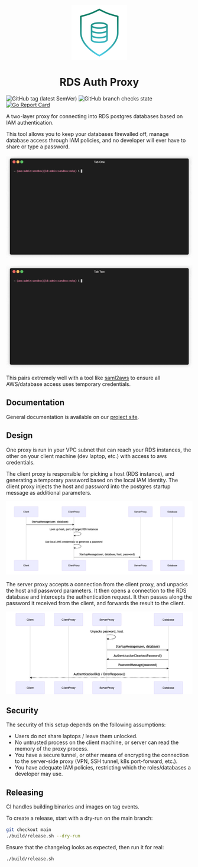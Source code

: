 <div align="center">
  <div>
    <img style="height: 150px;" src="./docs/images/shield-icon-gradient.svg" />
    <h1>RDS Auth Proxy</h1>
  </div>
</div>

<p align="center"> 
</p>

<p align="center">
</p>

![GitHub tag (latest SemVer)](https://img.shields.io/github/v/tag/mothership/rds-auth-proxy)
![GitHub branch checks state](https://img.shields.io/github/checks-status/mothership/rds-auth-proxy/main)
[![Go Report Card](https://goreportcard.com/badge/github.com/mothership/rds-auth-proxy)](https://goreportcard.com/report/github.com/mothership/rds-auth-proxy)

A two-layer proxy for connecting into RDS postgres databases 
based on IAM authentication. 

This tool allows you to keep your databases firewalled off, 
manage database access through IAM policies, and no developer 
will ever have to share or type a password.

![Running the proxy](./docs/images/proxy.gif)

![Connecting with psql](./docs/images/psql.gif)

This pairs extremely well with a tool like [saml2aws](https://github.com/Versent/saml2aws)
to ensure all AWS/database access uses temporary credentials.

## Documentation

General documentation is available on our [project site](https://mothership.github.io/rds-auth-proxy/).

## Design 

One proxy is run in your VPC subnet that can reach your RDS instances,
the other on your client machine (dev laptop, etc.) with access to 
aws credentials.

The client proxy is responsible for picking a host (RDS instance), and 
generating a temporary password based on the local IAM identity. The
client proxy injects the host and password into the postgres startup 
message as additional parameters. 

![Client startup flow](./docs/images/rds-proxy-client-startup-flow.png)

The server proxy accepts a connection from the client proxy, and 
unpacks the host and password parameters. It then opens a connection 
to the RDS database and intercepts the authentication request. It then 
passes along the password it received from the client, and forwards the 
result to the client.

![Auth overview](./docs/images/rds-proxy-auth-flow.png)

## Security

The security of this setup depends on the following assumptions:

* Users do not share laptops / leave them unlocked.
* No untrusted process on the client machine, or server can read the 
  memory of the proxy process.
* You have a secure tunnel, or other means of encrypting the connection to 
  the server-side proxy (VPN, SSH tunnel, k8s port-forward, etc.).
* You have adequate IAM policies, restricting which the 
  roles/databases a developer may use.


## Releasing

CI handles building binaries and images on tag events. 

To create a release, start with a dry-run on the main branch:

```bash
git checkout main
./build/release.sh --dry-run
```

Ensure that the changelog looks as expected, then run it for real:

```bash
./build/release.sh
```

